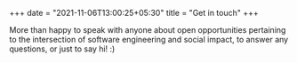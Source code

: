 +++
date = "2021-11-06T13:00:25+05:30"
title = "Get in touch"
+++

More than happy to speak with anyone about open opportunities pertaining to 
the intersection of software engineering and social impact, to answer any questions, 
or just to say hi! :)